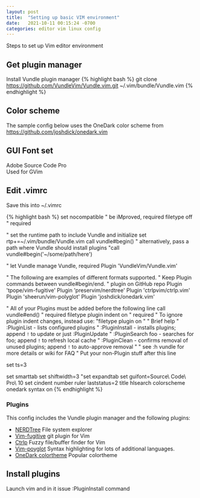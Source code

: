 ```yaml
---
layout: post
title:  "Setting up basic VIM environment"
date:   2021-10-11 00:15:24 -0700
categories: editor vim linux config
---
```


Steps to set up Vim editor environment

## Get plugin manager
Install Vundle plugin manager
{% highlight bash %}
git clone https://github.com/VundleVim/Vundle.vim.git ~/.vim/bundle/Vundle.vim
{% endhighlight %}

## Color scheme
The sample config below uses the OneDark color scheme from
https://github.com/joshdick/onedark.vim

## GUI Font set
Adobe Source Code Pro  
Used for GVim

## Edit .vimrc
Save this into ~/.vimrc

{% highlight bash %}
set nocompatible              " be iMproved, required
filetype off                  " required

" set the runtime path to include Vundle and initialize
set rtp+=~/.vim/bundle/Vundle.vim
call vundle#begin()
" alternatively, pass a path where Vundle should install plugins
"call vundle#begin('~/some/path/here')

" let Vundle manage Vundle, required
Plugin 'VundleVim/Vundle.vim'

" The following are examples of different formats supported.
" Keep Plugin commands between vundle#begin/end.
" plugin on GitHub repo
Plugin 'tpope/vim-fugitive'
Plugin 'preservim/nerdtree'
Plugin 'ctrlpvim/ctrlp.vim'
Plugin 'sheerun/vim-polyglot'
Plugin 'joshdick/onedark.vim'

" All of your Plugins must be added before the following line
call vundle#end()            " required
filetype plugin indent on    " required
" To ignore plugin indent changes, instead use:
"filetype plugin on
"
" Brief help
" :PluginList       - lists configured plugins
" :PluginInstall    - installs plugins; append `!` to update or just :PluginUpdate
" :PluginSearch foo - searches for foo; append `!` to refresh local cache
" :PluginClean      - confirms removal of unused plugins; append `!` to auto-approve removal
"
" see :h vundle for more details or wiki for FAQ
" Put your non-Plugin stuff after this line


set ts=3

set smarttab
set shiftwidth=3
"set expandtab
set guifont=Source\ Code\ Pro\ 10
set cindent number ruler laststatus=2 title hlsearch
colorscheme onedark
syntax on
{% endhighlight %}

### Plugins
This config includes the Vundle plugin manager and the following plugins:  
* [NERDTree](https://github.com/preservim/nerdtree) File system explorer
* [Vim-fugitive](https://github.com/tpope/vim-fugitive) git plugin for Vim
* [Ctrlp](https://github.com/ctrlpvim/ctrlp.vim) Fuzzy file/buffer finder for Vim
* [Vim-poyglot](https://github.com/sheerun/vim-polyglot) Syntax highlighting for lots of additional languages.
* [OneDark colortheme](https://github.com/sheerun/vim-polyglot) Popular colortheme

## Install plugins
Launch vim and in it issue
    :PluginInstall
command
